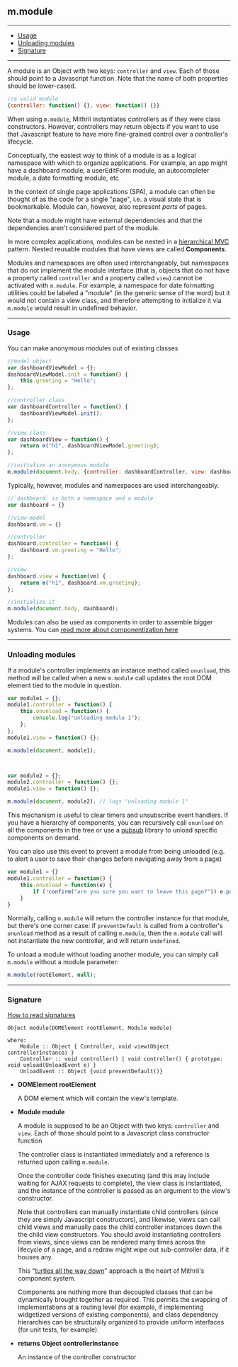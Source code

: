 ## m.module

---

- [Usage](#usage)
- [Unloading modules](#unloading-modules)
- [Signature](#signature)

---

A module is an Object with two keys: `controller` and `view`. Each of those should point to a Javascript function. Note that the name of both properties should be lower-cased.

```javascript
//a valid module
{controller: function() {}, view: function() {}}
```

When using `m.module`, Mithril instantiates controllers as if they were class constructors. However, controllers may return objects if you want to use that Javascript feature to have more fine-grained control over a controller's lifecycle.

Conceptually, the easiest way to think of a module is as a logical namespace with which to organize applications. For example, an app might have a dashboard module, a userEditForm module, an autocompleter module, a date formatting module, etc

In the context of single page applications (SPA), a module can often be thought of as the code for a single "page", i.e. a visual state that is bookmarkable. Module can, however, also represent *parts* of pages.

Note that a module might have external dependencies and that the dependencies aren't considered part of the module.

In more complex applications, modules can be nested in a [hierarchical MVC](http://en.wikipedia.org/wiki/Hierarchical_model%E2%80%93view%E2%80%93controller) pattern. Nested reusable modules that have views are called **Components**.

Modules and namespaces are often used interchangeably, but namespaces that do not implement the module interface (that is, objects that do not have a property called `controller` and a property called `view`) cannot be activated with `m.module`. For example, a namespace for date formatting utilities could be labeled a "module" (in the generic sense of the word) but it would not contain a view class, and therefore attempting to initialize it via `m.module` would result in undefined behavior.

---

### Usage

You can make anonymous modules out of existing classes

```javascript
//model object
var dashboardViewModel = {};
dashboardViewModel.init = function() {
	this.greeting = "Hello";
};

//controller class
var dashboardController = function() {
	dashboardViewModel.init();
};

//view class
var dashboardView = function() {
	return m("h1", dashboardViewModel.greeting);
};

//initialize an anonymous module
m.module(document.body, {controller: dashboardController, view: dashboardView});
```

Typically, however, modules and namespaces are used interchangeably.

```javascript
//`dashboard` is both a namespace and a module
var dashboard = {}

//view-model
dashboard.vm = {}

//controller
dashboard.controller = function() {
	dashboard.vm.greeting = "Hello";
};

//view
dashboard.view = function(vm) {
	return m("h1", dashboard.vm.greeting);
};

//initialize it
m.module(document.body, dashboard);
```

Modules can also be used as components in order to assemble bigger systems. You can [read more about componentization here](components.md)

---

### Unloading modules

If a module's controller implements an instance method called `onunload`, this method will be called when a new `m.module` call updates the root DOM element tied to the module in question.

```javascript
var module1 = {};
module1.controller = function() {
	this.onunload = function() {
		console.log("unloading module 1");
	};
};
module1.view = function() {};

m.module(document, module1);



var module2 = {};
module2.controller = function() {};
module1.view = function() {};

m.module(document, module2); // logs "unloading module 1"
```

This mechanism is useful to clear timers and unsubscribe event handlers. If you have a hierarchy of components, you can recursively call `onunload` on all the components in the tree or use a [pubsub](http://microjs.com/#pubsub) library to unload specific components on demand.

You can also use this event to prevent a module from being unloaded (e.g. to alert a user to save their changes before navigating away from a page)

```javascript
var module1 = {}
module1.controller = function() {
	this.onunload = function(e) {
		if (!confirm("are you sure you want to leave this page?")) e.preventDefault()
	}
}
```

Normally, calling `m.module` will return the controller instance for that module, but there's one corner case: if `preventDefault` is called from a controller's `onunload` method as a result of calling `m.module`, then the `m.module` call will not instantiate the new controller, and will return `undefined`.

To unload a module without loading another module, you can simply call `m.module` without a module parameter:

```javascript
m.module(rootElement, null);
```

---

### Signature

[How to read signatures](how-to-read-signatures.md)

```clike
Object module(DOMElement rootElement, Module module)

where:
	Module :: Object { Controller, void view(Object controllerInstance) }
	Controller :: void controller() | void controller() { prototype: void unload(UnloadEvent e) }
	UnloadEvent :: Object {void preventDefault()}
```

-	**DOMElement rootElement**

	A DOM element which will contain the view's template.

-	**Module module**

	A module is supposed to be an Object with two keys: `controller` and `view`. Each of those should point to a Javascript class constructor function

	The controller class is instantiated immediately and a reference is returned upon calling `m.module`.

	Once the controller code finishes executing (and this may include waiting for AJAX requests to complete), the view class is instantiated, and the instance of the controller is passed as an argument to the view's constructor.

	Note that controllers can manually instantiate child controllers (since they are simply Javascript constructors), and likewise, views can call child views and manually pass the child controller instances down the the child view constructors. You should avoid instantiating controllers from views, since views can be rendered many times across the lifecycle of a page, and a redraw might wipe out sub-controller data, if it houses any.

	This "[turtles all the way down](https://en.wikipedia.org/wiki/Turtles_all_the_way_down)" approach is the heart of Mithril's component system.

	Components are nothing more than decoupled classes that can be dynamically brought together as required. This permits the swapping of implementations at a routing level (for example, if implementing widgetized versions of existing components), and class dependency hierarchies can be structurally organized to provide uniform interfaces (for unit tests, for example).

-	**returns Object controllerInstance**

	An instance of the controller constructor